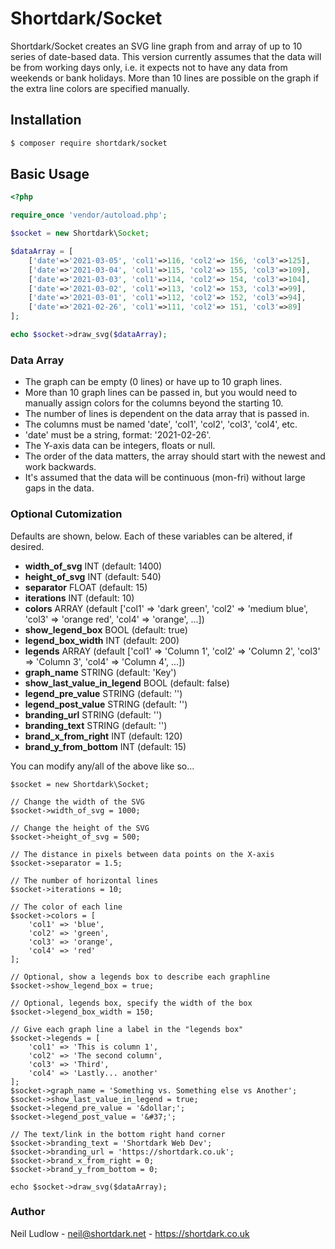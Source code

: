 # Shortdark/Socket

Shortdark/Socket creates an SVG line graph from and array of up to 10 series of date-based data.
This version currently assumes that the data will be from working days only, i.e. it expects not to have any data from 
weekends or bank holidays.
More than 10 lines are possible on the graph if the extra line colors are specified manually.

## Installation

```bash
$ composer require shortdark/socket
```

## Basic Usage

```php
<?php

require_once 'vendor/autoload.php';

$socket = new Shortdark\Socket;

$dataArray = [
    ['date'=>'2021-03-05', 'col1'=>116, 'col2'=> 156, 'col3'=>125],
    ['date'=>'2021-03-04', 'col1'=>115, 'col2'=> 155, 'col3'=>109],
    ['date'=>'2021-03-03', 'col1'=>114, 'col2'=> 154, 'col3'=>104],
    ['date'=>'2021-03-02', 'col1'=>113, 'col2'=> 153, 'col3'=>99],
    ['date'=>'2021-03-01', 'col1'=>112, 'col2'=> 152, 'col3'=>94],
    ['date'=>'2021-02-26', 'col1'=>111, 'col2'=> 151, 'col3'=>89]
];

echo $socket->draw_svg($dataArray);
```

### Data Array

* The graph can be empty (0 lines) or have up to 10 graph lines. 
* More than 10 graph lines can be passed in, but you would need to manually assign colors for the columns beyond the starting 10.
* The number of lines is dependent on the data array that is passed in.
* The columns must be named 'date', 'col1', 'col2', 'col3', 'col4', etc.
* 'date' must be a string, format: '2021-02-26'.
* The Y-axis data can be integers, floats or null.
* The order of the data matters, the array should start with the newest and work backwards. 
* It's assumed that the data will be continuous (mon-fri) without large gaps in the data.

### Optional Cutomization

Defaults are shown, below. Each of these variables can be altered, if desired.

* **width_of_svg** INT (default: 1400)
* **height_of_svg** INT (default: 540)
* **separator** FLOAT (default: 15)
* **iterations** INT (default: 10)
* **colors** ARRAY (default ['col1' => 'dark green', 'col2' => 'medium blue', 'col3' => 'orange red', 'col4' => 'orange', ...])
* **show_legend_box** BOOL (default: true)
* **legend_box_width** INT (default: 200)
* **legends** ARRAY (default ['col1' => 'Column 1', 'col2' => 'Column 2', 'col3' => 'Column 3', 'col4' => 'Column 4', ...])
* **graph_name** STRING (default: 'Key')
* **show_last_value_in_legend** BOOL (default: false)
* **legend_pre_value** STRING (default: '')
* **legend_post_value** STRING (default: '')
* **branding_url** STRING (default: '')
* **branding_text** STRING (default: '')
* **brand_x_from_right** INT (default: 120)
* **brand_y_from_bottom** INT (default: 15)

You can modify any/all of the above like so...

    $socket = new Shortdark\Socket;
    
    // Change the width of the SVG
    $socket->width_of_svg = 1000;
    
    // Change the height of the SVG
    $socket->height_of_svg = 500;

    // The distance in pixels between data points on the X-axis
    $socket->separator = 1.5;

    // The number of horizontal lines
    $socket->iterations = 10;

    // The color of each line
    $socket->colors = [
        'col1' => 'blue',
        'col2' => 'green',
        'col3' => 'orange',
        'col4' => 'red'
    ];
    
    // Optional, show a legends box to describe each graphline
    $socket->show_legend_box = true;

    // Optional, legends box, specify the width of the box
    $socket->legend_box_width = 150;
    
    // Give each graph line a label in the "legends box"
    $socket->legends = [
        'col1' => 'This is column 1',
        'col2' => 'The second column',
        'col3' => 'Third',
        'col4' => 'Lastly... another'
    ];
    $socket->graph_name = 'Something vs. Something else vs Another';
    $socket->show_last_value_in_legend = true;
    $socket->legend_pre_value = '&dollar;';
    $socket->legend_post_value = '&#37;';

    // The text/link in the bottom right hand corner
    $socket->branding_text = 'Shortdark Web Dev';
    $socket->branding_url = 'https://shortdark.co.uk';
    $socket->brand_x_from_right = 0;
    $socket->brand_y_from_bottom = 0;
    
    echo $socket->draw_svg($dataArray);



### Author

Neil Ludlow - <neil@shortdark.net> - <https://shortdark.co.uk>
